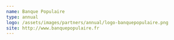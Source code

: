 ```yaml
---
name: Banque Populaire
type: annual
logo: /assets/images/partners/annual/logo-banquepopulaire.png
site: http://www.banquepopulaire.fr
---
```

